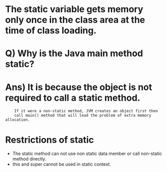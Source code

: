 # The static variable gets memory only once in the class area at the time of class loading.


# Q)   Why is the Java main method static?
# Ans) It is because the object is not required to call a static method. 
        If it were a non-static method, JVM creates an object first then 
        call main() method that will lead the problem of extra memory allocation.


# Restrictions of static
* The static method can not use non static data member or call non-static method directly.
* this and super cannot be used in static context.